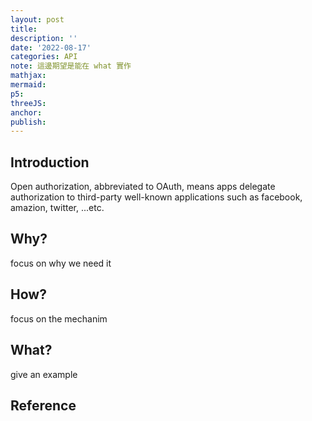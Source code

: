 ```yaml
---
layout: post
title:
description: ''
date: '2022-08-17'
categories: API
note: 這邊期望是能在 what 實作
mathjax:
mermaid:
p5:
threeJS:
anchor:
publish:
---
```


## Introduction

Open authorization, abbreviated to OAuth, means apps delegate authorization to third-party well-known applications such as facebook, amazion, twitter, ...etc.

## Why?

focus on why we need it

## How?

focus on the mechanim

## What?

give an example

## Reference
